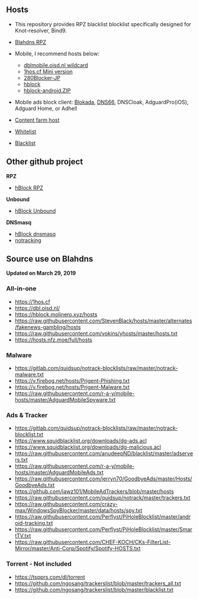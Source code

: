 ## Hosts

* This repository provides RPZ blacklist blocklist specifically designed for Knot-resolver, Bind9.

* [Blahdns RPZ](https://raw.githubusercontent.com/ookangzheng/blahdns/master/hosts/rpz.blacklist)

* Mobile, I recommend hosts below: 
  * [dblmobile.oisd.nl wildcard ](https://dblmobile.oisd.nl)
  * [1hos.cf Mini version](https://1hos.cf/mini)
  * [280Blocker-JP](https://280blocker.net/files/280blocker_domain.txt)
  * [hblock](https://hblock.molinero.xyz/hosts)
  * [hblock-android.ZIP](https://hblock.molinero.xyz/hosts_android.zip)

* Mobile ads block client: [Blokada](https://github.com/blokadaorg/blokada), [DNS66](https://github.com/julian-klode/dns66), DNSCloak, AdguardPro(iOS), Adguard Home, or Adhell

* [Content farm host](https://raw.githubusercontent.com/ookangzheng/blahdns/master/hosts/contentfarms.host)
* [Whitelist](https://raw.githubusercontent.com/ookangzheng/blahdns/master/hosts/whitelist.txt)
* [Blacklist](https://raw.githubusercontent.com/ookangzheng/blahdns/master/hosts/blacklist.txt)

## Other github project

**RPZ**

* [hBlock RPZ](https://hblock.molinero.xyz/hosts_rpz.txt)

**Unbound**

* [hBlock Unbound](https://hblock.molinero.xyz/hosts_unbound.conf)

**DNSmasq**

* [hBlock dnsmasq](https://hblock.molinero.xyz/hosts_dnsmasq.conf)
* [notracking](https://github.com/notracking/hosts-blocklists)

## Source use on Blahdns 
**Updated on March 29, 2019**

### All-in-one
* https://1hos.cf
* https://dbl.oisd.nl/
* https://hblock.molinero.xyz/hosts
* https://raw.githubusercontent.com/StevenBlack/hosts/master/alternates/fakenews-gambling/hosts
* https://raw.githubusercontent.com/vokins/yhosts/master/hosts.txt
* https://hosts.nfz.moe/full/hosts

### Malware
* https://gitlab.com/quidsup/notrack-blocklists/raw/master/notrack-malware.txt
* https://v.firebog.net/hosts/Prigent-Phishing.txt
* https://v.firebog.net/hosts/Prigent-Malware.txt
*	https://raw.githubusercontent.com/r-a-y/mobile-hosts/master/AdguardMobileSpyware.txt

### Ads & Tracker
* https://gitlab.com/quidsup/notrack-blocklists/raw/master/notrack-blocklist.txt
* https://www.squidblacklist.org/downloads/dg-ads.acl
* https://www.squidblacklist.org/downloads/dg-malicious.acl
* https://raw.githubusercontent.com/anudeepND/blacklist/master/adservers.txt
* https://raw.githubusercontent.com/r-a-y/mobile-hosts/master/AdguardMobileAds.txt  
* https://raw.githubusercontent.com/jerryn70/GoodbyeAds/master/Hosts/GoodbyeAds.txt
* https://github.com/jawz101/MobileAdTrackers/blob/master/hosts
* https://raw.githubusercontent.com/quidsup/notrack/master/trackers.txt
* https://raw.githubusercontent.com/crazy-max/WindowsSpyBlocker/master/data/hosts/spy.txt
* https://raw.githubusercontent.com/Perflyst/PiHoleBlocklist/master/android-tracking.txt
* https://raw.githubusercontent.com/Perflyst/PiHoleBlocklist/master/SmartTV.txt
* https://raw.githubusercontent.com/CHEF-KOCH/CKs-FilterList-Mirror/master/Anti-Corp/Spotify/Spotify-HOSTS.txt

### Torrent - Not included
* https://tspprs.com/dl/torrent
* https://github.com/ngosang/trackerslist/blob/master/trackers_all.txt
* https://github.com/ngosang/trackerslist/blob/master/blacklist.txt

